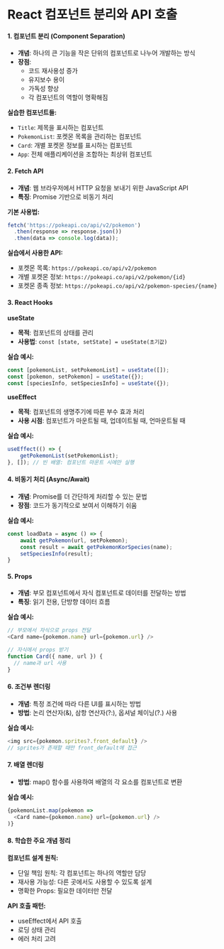 # React 컴포넌트 분리와 API 호출

#### 1. 컴포넌트 분리 (Component Separation)

* **개념**: 하나의 큰 기능을 작은 단위의 컴포넌트로 나누어 개발하는 방식
* **장점**:
  * 코드 재사용성 증가
  * 유지보수 용이
  * 가독성 향상
  * 각 컴포넌트의 역할이 명확해짐

**실습한 컴포넌트들:**

* `Title`: 제목을 표시하는 컴포넌트
* `PokemonList`: 포켓몬 목록을 관리하는 컴포넌트
* `Card`: 개별 포켓몬 정보를 표시하는 컴포넌트
* `App`: 전체 애플리케이션을 조합하는 최상위 컴포넌트

#### 2. Fetch API

* **개념**: 웹 브라우저에서 HTTP 요청을 보내기 위한 JavaScript API
* **특징**: Promise 기반으로 비동기 처리

**기본 사용법:**

```javascript
fetch('https://pokeapi.co/api/v2/pokemon')
  .then(response => response.json())
  .then(data => console.log(data));
```

**실습에서 사용한 API:**

* 포켓몬 목록: `https://pokeapi.co/api/v2/pokemon`
* 개별 포켓몬 정보: `https://pokeapi.co/api/v2/pokemon/{id}`
* 포켓몬 종족 정보: `https://pokeapi.co/api/v2/pokemon-species/{name}`

#### 3. React Hooks

**useState**

* **목적**: 컴포넌트의 상태를 관리
* **사용법**: `const [state, setState] = useState(초기값)`

**실습 예시:**

```javascript
const [pokemonList, setPokemonList] = useState([]);
const [pokemon, setPokemon] = useState({});
const [speciesInfo, setSpeciesInfo] = useState({});
```

**useEffect**

* **목적**: 컴포넌트의 생명주기에 따른 부수 효과 처리
* **사용 시점**: 컴포넌트가 마운트될 때, 업데이트될 때, 언마운트될 때

**실습 예시:**

```javascript
useEffect(() => {
    getPokemonList(setPokemonList);
}, []); // 빈 배열: 컴포넌트 마운트 시에만 실행
```

#### 4. 비동기 처리 (Async/Await)

* **개념**: Promise를 더 간단하게 처리할 수 있는 문법
* **장점**: 코드가 동기적으로 보여서 이해하기 쉬움

**실습 예시:**

```javascript
const loadData = async () => {
    await getPokemon(url, setPokemon);
    const result = await getPokemonKorSpecies(name);
    setSpeciesInfo(result);
}
```

#### 5. Props

* **개념**: 부모 컴포넌트에서 자식 컴포넌트로 데이터를 전달하는 방법
* **특징**: 읽기 전용, 단방향 데이터 흐름

**실습 예시:**

```javascript
// 부모에서 자식으로 props 전달
<Card name={pokemon.name} url={pokemon.url} />

// 자식에서 props 받기
function Card({ name, url }) {
  // name과 url 사용
}
```

#### 6. 조건부 렌더링

* **개념**: 특정 조건에 따라 다른 UI를 표시하는 방법
* **방법**: 논리 연산자(&), 삼항 연산자(?:), 옵셔널 체이닝(?.) 사용

**실습 예시:**

```javascript
<img src={pokemon.sprites?.front_default} />
// sprites가 존재할 때만 front_default에 접근
```

#### 7. 배열 렌더링

* **방법**: map() 함수를 사용하여 배열의 각 요소를 컴포넌트로 변환

**실습 예시:**

```javascript
{pokemonList.map(pokemon => 
  <Card name={pokemon.name} url={pokemon.url} />
)}
```

#### 8. 학습한 주요 개념 정리

**컴포넌트 설계 원칙:**

* 단일 책임 원칙: 각 컴포넌트는 하나의 역할만 담당
* 재사용 가능성: 다른 곳에서도 사용할 수 있도록 설계
* 명확한 Props: 필요한 데이터만 전달

**API 호출 패턴:**

* useEffect에서 API 호출
* 로딩 상태 관리
* 에러 처리 고려

